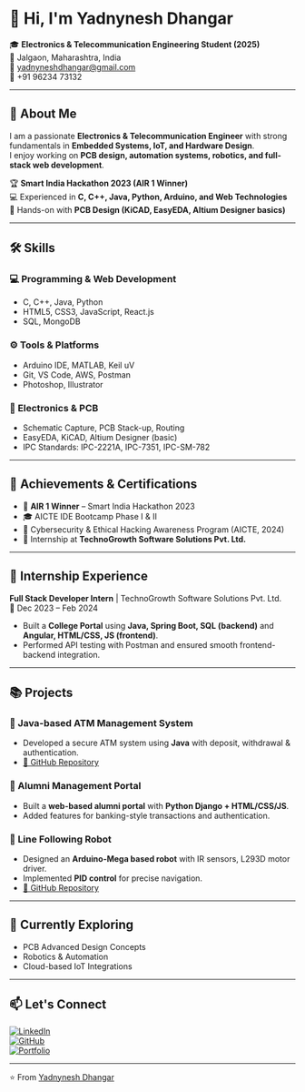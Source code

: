 # 👋 Hi, I'm Yadnynesh Dhangar  

🎓 **Electronics & Telecommunication Engineering Student (2025)**  
📍 Jalgaon, Maharashtra, India  
📧 [yadnyneshdhangar@gmail.com](mailto:yadnyneshdhangar@gmail.com)  
📱 +91 96234 73132  

---

## 🚀 About Me  
I am a passionate **Electronics & Telecommunication Engineer** with strong fundamentals in **Embedded Systems, IoT, and Hardware Design**.  
I enjoy working on **PCB design, automation systems, robotics, and full-stack web development**.  

🏆 **Smart India Hackathon 2023 (AIR 1 Winner)**  
💻 Experienced in **C, C++, Java, Python, Arduino, and Web Technologies**  
🔧 Hands-on with **PCB Design (KiCAD, EasyEDA, Altium Designer basics)**  

---

## 🛠️ Skills  

### 💻 Programming & Web Development  
- C, C++, Java, Python  
- HTML5, CSS3, JavaScript, React.js  
- SQL, MongoDB  

### ⚙️ Tools & Platforms  
- Arduino IDE, MATLAB, Keil uV  
- Git, VS Code, AWS, Postman  
- Photoshop, Illustrator  

### 📡 Electronics & PCB  
- Schematic Capture, PCB Stack-up, Routing  
- EasyEDA, KiCAD, Altium Designer (basic)  
- IPC Standards: IPC-2221A, IPC-7351, IPC-SM-782  

---

## 🎯 Achievements & Certifications  
- 🥇 **AIR 1 Winner** – Smart India Hackathon 2023  
- 🎓 AICTE IDE Bootcamp Phase I & II  
- 📜 Cybersecurity & Ethical Hacking Awareness Program (AICTE, 2024)  
- 💼 Internship at **TechnoGrowth Software Solutions Pvt. Ltd.**  

---

## 💼 Internship Experience  
**Full Stack Developer Intern** | TechnoGrowth Software Solutions Pvt. Ltd.  
📅 Dec 2023 – Feb 2024  
- Built a **College Portal** using **Java, Spring Boot, SQL (backend)** and **Angular, HTML/CSS, JS (frontend)**.  
- Performed API testing with Postman and ensured smooth frontend-backend integration.  

---

## 📚 Projects  

### 🔹 Java-based ATM Management System  
- Developed a secure ATM system using **Java** with deposit, withdrawal & authentication.  
- [🔗 GitHub Repository](#)  

### 🔹 Alumni Management Portal  
- Built a **web-based alumni portal** with **Python Django + HTML/CSS/JS**.  
- Added features for banking-style transactions and authentication.  

### 🔹 Line Following Robot  
- Designed an **Arduino-Mega based robot** with IR sensors, L293D motor driver.  
- Implemented **PID control** for precise navigation.  
- [🔗 GitHub Repository](#)  

---

## 🌱 Currently Exploring  
- PCB Advanced Design Concepts  
- Robotics & Automation  
- Cloud-based IoT Integrations  

---

## 📫 Let's Connect  
[![LinkedIn](https://img.shields.io/badge/LinkedIn-blue?style=for-the-badge&logo=linkedin)](https://linkedin.com/in/your-link)  
[![GitHub](https://img.shields.io/badge/GitHub-black?style=for-the-badge&logo=github)](https://github.com/your-username)  
[![Portfolio](https://img.shields.io/badge/Portfolio-orange?style=for-the-badge&logo=firefox)](#)  

---
⭐️ From [Yadnynesh Dhangar](https://github.com/your-username)  
